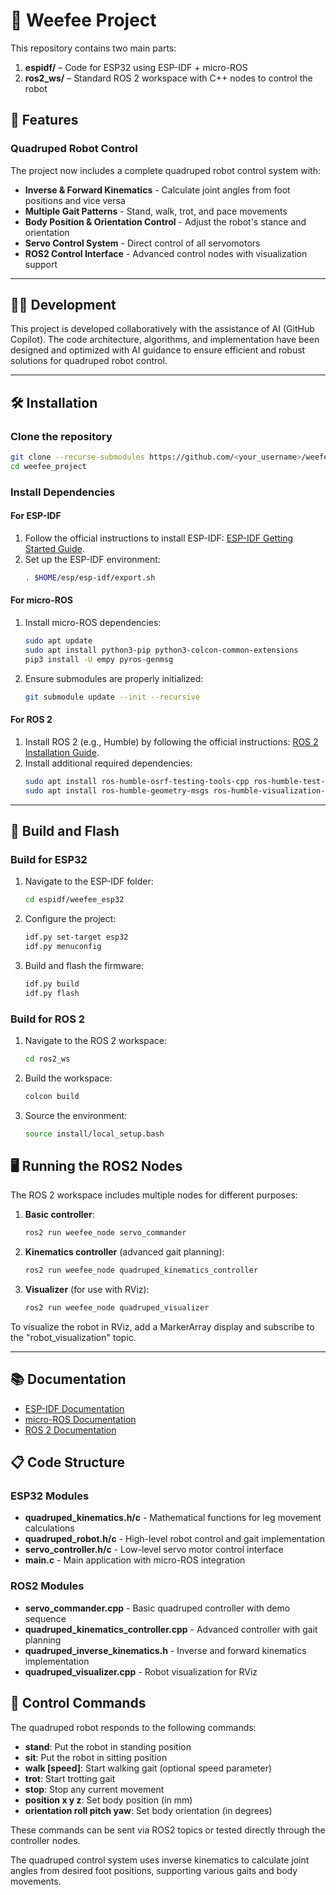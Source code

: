 # 🐾 Weefee Project

This repository contains two main parts:

1. **espidf/** – Code for ESP32 using ESP-IDF + micro-ROS
2. **ros2_ws/** – Standard ROS 2 workspace with C++ nodes to control the robot

## 🤖 Features

### Quadruped Robot Control
The project now includes a complete quadruped robot control system with:

- **Inverse & Forward Kinematics** - Calculate joint angles from foot positions and vice versa
- **Multiple Gait Patterns** - Stand, walk, trot, and pace movements
- **Body Position & Orientation Control** - Adjust the robot's stance and orientation
- **Servo Control System** - Direct control of all servomotors
- **ROS2 Control Interface** - Advanced control nodes with visualization support

---

## 👨‍💻 Development

This project is developed collaboratively with the assistance of AI (GitHub Copilot). The code architecture, algorithms, and implementation have been designed and optimized with AI guidance to ensure efficient and robust solutions for quadruped robot control.

---

## 🛠️ Installation

### Clone the repository
```bash
git clone --recurse-submodules https://github.com/<your_username>/weefee_project.git
cd weefee_project
```

### Install Dependencies

#### For ESP-IDF
1. Follow the official instructions to install ESP-IDF: [ESP-IDF Getting Started Guide](https://docs.espressif.com/projects/esp-idf/en/latest/esp32/get-started/index.html).
2. Set up the ESP-IDF environment:
   ```bash
   . $HOME/esp/esp-idf/export.sh
   ```

#### For micro-ROS
1. Install micro-ROS dependencies:
   ```bash
   sudo apt update
   sudo apt install python3-pip python3-colcon-common-extensions
   pip3 install -U empy pyros-genmsg
   ```
2. Ensure submodules are properly initialized:
   ```bash
   git submodule update --init --recursive
   ```

#### For ROS 2
1. Install ROS 2 (e.g., Humble) by following the official instructions: [ROS 2 Installation Guide](https://docs.ros.org/en/humble/Installation.html).
2. Install additional required dependencies:
   ```bash
   sudo apt install ros-humble-osrf-testing-tools-cpp ros-humble-test-msgs
   sudo apt install ros-humble-geometry-msgs ros-humble-visualization-msgs
   ```

---

## 🚀 Build and Flash

### Build for ESP32
1. Navigate to the ESP-IDF folder:
   ```bash
   cd espidf/weefee_esp32
   ```
2. Configure the project:
   ```bash
   idf.py set-target esp32
   idf.py menuconfig
   ```
3. Build and flash the firmware:
   ```bash
   idf.py build
   idf.py flash
   ```

### Build for ROS 2
1. Navigate to the ROS 2 workspace:
   ```bash
   cd ros2_ws
   ```
2. Build the workspace:
   ```bash
   colcon build
   ```
3. Source the environment:
   ```bash
   source install/local_setup.bash
   ```

## 🖥️ Running the ROS2 Nodes

The ROS 2 workspace includes multiple nodes for different purposes:

1. **Basic controller**:
   ```bash
   ros2 run weefee_node servo_commander
   ```
   
2. **Kinematics controller** (advanced gait planning):
   ```bash
   ros2 run weefee_node quadruped_kinematics_controller
   ```
   
3. **Visualizer** (for use with RViz):
   ```bash
   ros2 run weefee_node quadruped_visualizer
   ```

To visualize the robot in RViz, add a MarkerArray display and subscribe to the "robot_visualization" topic.

---

## 📚 Documentation

- [ESP-IDF Documentation](https://docs.espressif.com/projects/esp-idf/en/latest/esp32/index.html)
- [micro-ROS Documentation](https://micro.ros.org/)
- [ROS 2 Documentation](https://docs.ros.org/en/humble/index.html)

## 📋 Code Structure

### ESP32 Modules
- **quadruped_kinematics.h/c** - Mathematical functions for leg movement calculations
- **quadruped_robot.h/c** - High-level robot control and gait implementation 
- **servo_controller.h/c** - Low-level servo motor control interface
- **main.c** - Main application with micro-ROS integration

### ROS2 Modules
- **servo_commander.cpp** - Basic quadruped controller with demo sequence
- **quadruped_kinematics_controller.cpp** - Advanced controller with gait planning
- **quadruped_inverse_kinematics.h** - Inverse and forward kinematics implementation
- **quadruped_visualizer.cpp** - Robot visualization for RViz

## 🤖 Control Commands

The quadruped robot responds to the following commands:

- **stand**: Put the robot in standing position
- **sit**: Put the robot in sitting position
- **walk [speed]**: Start walking gait (optional speed parameter)
- **trot**: Start trotting gait
- **stop**: Stop any current movement
- **position x y z**: Set body position (in mm)
- **orientation roll pitch yaw**: Set body orientation (in degrees)

These commands can be sent via ROS2 topics or tested directly through the controller nodes.

The quadruped control system uses inverse kinematics to calculate joint angles from desired foot positions, supporting various gaits and body movements.